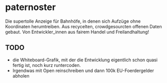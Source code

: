 # paternoster

Die supertolle Anzeige für Bahnhöfe, in denen sich Aufzüge ohne Koordinaten herumtreiben. Aus recycelten, crowdgesourcten offenen Daten gebaut. Von Entwickler_innen aus fairem Handel und Freilandhaltung!

## TODO

 * die Whiteboard-Grafik, mit der die Entwicklung eigentlich schon quasi fertig ist, noch kurz runtercoden.
 * Irgendwas mit Open reinschreiben und dann 100k EU-Foerdergelder abholen
